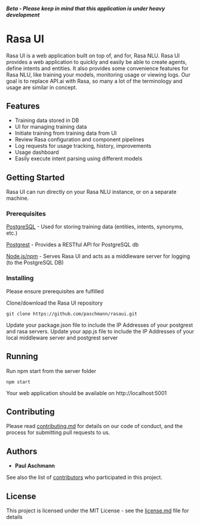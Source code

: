 ##### Beta - Please keep in mind that this application is under heavy development

# Rasa UI

Rasa UI is a web application built on top of, and for, Rasa NLU. Rasa UI provides a web application to quickly and easily be able to create agents, define intents and entities. It also provides some convenience features for Rasa NLU, like training your models, monitoring usage or viewing logs. Our goal is to replace API.ai with Rasa, so many a lot of the terminology and usage are similar in concept.

## Features

- Training data stored in DB
- UI for managing training data
- Initiate training from training data from UI
- Review Rasa configuration and component pipelines
- Log requests for usage tracking, history, improvements
- Usage dashboard
- Easily execute intent parsing using different models



## Getting Started

Rasa UI can run directly on your Rasa NLU instance, or on a separate machine.


### Prerequisites

[PostgreSQL](https://www.postgresql.org/) - Used for storing training data (entities, intents, synonyms, etc.)

[Postgrest](https://postgrest.com) - Provides a RESTful API for PostgreSQL db

[Node.js/npm](https://nodejs.org/en/) - Serves Rasa UI and acts as a middleware server for logging (to the PostgreSQL DB)


### Installing

Please ensure prerequisites are fulfilled

Clone/download the Rasa UI repository

```
git clone https://github.com/paschmann/rasaui.git
```

Update your package.json file to include the IP Addresses of your postgrest and rasa servers.
Update your app.js file to include the IP Addresses of your local middleware server and postgrest server

## Running

Run npm start from the server folder

```
npm start
```

Your web application should be available on http://localhost:5001

## Contributing

Please read [contributing.md](https://github.com/paschmann/rasaui/contributing.md) for details on our code of conduct, and the process for submitting pull requests to us.

## Authors

* **Paul Aschmann**

See also the list of [contributors](https://github.com/paschmann/rasaui/contributors) who participated in this project.

## License

This project is licensed under the MIT License - see the [license.md](license.md) file for details
